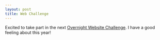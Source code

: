 ```yaml
---
layout: post
title: Web Challenge
---
```


Excited to take part in the next [Overnight Website Challenge](http://tc2013.overnightwebsitechallenge.com/). I have a good feeling about this year!